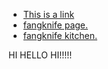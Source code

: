 <!DOCTYPE html>
<html lang="en">
<head>
    <meta charset="UTF-8">
    <meta name="viewport" content="width=device-width, initial-scale=1.0">
    <title>VW's Page</title>
    <link rel="stylesheet" href="styles.css">
    <ul>
        <li><a href="about.html">This is a link</a>
        <li><a href="d:\\vs\\fangknife_page\\fangknife_2.html">fangknife page.</a>
        <li><a href="d:\\vs\\kitchen\\fangknife_kitchen.html">fangknife kitchen.</a>
    </li></ul>
   
    


</head>
<body>
    <p>HI HELLO HI!!!!!</p>
</body>
</html>
